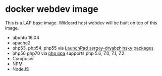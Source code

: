 # docker webdev image

This is a LAP base image. Wildcard host webdev will be built on top of this image.

- ubuntu 16.04
- apache2
- php53, php54, php55 via [LaunchPad sergey-dryabzhinsky packages]([https://launchpad.net/~sergey-dryabzhinsky])
- php56 php70 via [php ppa]([https://launchpad.net/~ondrej/+archive/ubuntu/php]) supports php 5.6, 7.0, 7.1, 7.2
- Composer
- NPM
- NodeJS